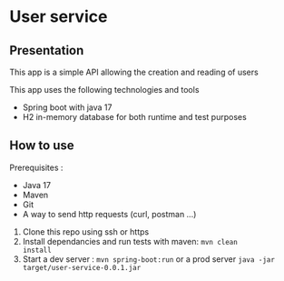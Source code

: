 # User service

## Presentation

This app is a simple API allowing the creation and reading of users

This app uses the following technologies and tools

- Spring boot with java 17
- H2 in-memory database for both runtime and test purposes

## How to use

Prerequisites :

- Java 17
- Maven
- Git
- A way to send http requests (curl, postman ...)

1. Clone this repo using ssh or https
2. Install dependancies and run tests with maven:
   <code>mvn clean install</code>
3. Start a dev server : <code>mvn spring-boot:run</code> or a prod server <code>java -jar
   target/user-service-0.0.1.jar</code>

